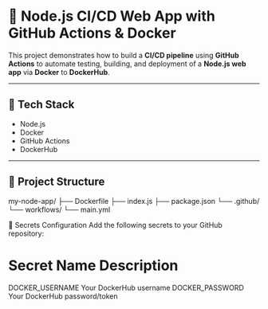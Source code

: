 # 🚀 Node.js CI/CD Web App with GitHub Actions & Docker

This project demonstrates how to build a **CI/CD pipeline** using **GitHub Actions** to automate testing, building, and deployment of a **Node.js web app** via **Docker** to **DockerHub**.

---

## 🧰 Tech Stack

- Node.js
- Docker
- GitHub Actions
- DockerHub

---

## 📁 Project Structure

my-node-app/
├── Dockerfile
├── index.js
├── package.json
└── .github/
    └── workflows/
        └── main.yml


🔐 Secrets Configuration
Add the following secrets to your GitHub repository:

# Secret Name	Description
DOCKER_USERNAME	Your DockerHub username
DOCKER_PASSWORD	Your DockerHub password/token
